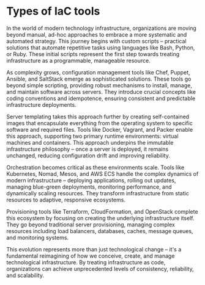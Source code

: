 # Types of IaC tools

In the world of modern technology infrastructure, organizations are moving beyond manual, ad-hoc approaches to embrace a more systematic and automated strategy. This journey begins with custom scripts – practical solutions that automate repetitive tasks using languages like Bash, Python, or Ruby. These initial scripts represent the first step towards treating infrastructure as a programmable, manageable resource.

As complexity grows, configuration management tools like Chef, Puppet, Ansible, and SaltStack emerge as sophisticated solutions. These tools go beyond simple scripting, providing robust mechanisms to install, manage, and maintain software across servers. They introduce crucial concepts like coding conventions and idempotence, ensuring consistent and predictable infrastructure deployments.

Server templating takes this approach further by creating self-contained images that encapsulate everything from the operating system to specific software and required files. Tools like Docker, Vagrant, and Packer enable this approach, supporting two primary runtime environments: virtual machines and containers. This approach underpins the immutable infrastructure philosophy – once a server is deployed, it remains unchanged, reducing configuration drift and improving reliability.

Orchestration becomes critical as these environments scale. Tools like Kubernetes, Nomad, Mesos, and AWS ECS handle the complex dynamics of modern infrastructure – deploying applications, rolling out updates, managing blue-green deployments, monitoring performance, and dynamically scaling resources. They transform infrastructure from static resources to adaptive, responsive ecosystems.

Provisioning tools like Terraform, CloudFormation, and OpenStack complete this ecosystem by focusing on creating the underlying infrastructure itself. They go beyond traditional server provisioning, managing complex resources including load balancers, databases, caches, message queues, and monitoring systems.

This evolution represents more than just technological change – it's a fundamental reimagining of how we conceive, create, and manage technological infrastructure. By treating infrastructure as code, organizations can achieve unprecedented levels of consistency, reliability, and scalability.